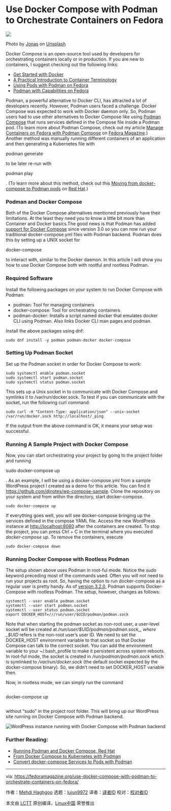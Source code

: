 [#]: subject: (Use Docker Compose with Podman to Orchestrate Containers on Fedora)
[#]: via: (https://fedoramagazine.org/use-docker-compose-with-podman-to-orchestrate-containers-on-fedora/)
[#]: author: (Mehdi Haghgoo https://fedoramagazine.org/author/powergame/)
[#]: collector: (lujun9972)
[#]: translator: ( )
[#]: reviewer: ( )
[#]: publisher: ( )
[#]: url: ( )

Use Docker Compose with Podman to Orchestrate Containers on Fedora
======

![][1]

Photo by [Jonas][2] on [Unsplash][3]

Docker Compose is an open-source tool used by developers for orchestrating containers locally or in production. If you are new to containers, I suggest checking out the following links:

  * [Get Started with Docker][4]
  * [A Practical Introduction to Container Terminology][5]
  * [Using Pods with Podman on Fedora][6]
  * [Podman with Capabilities on Fedora][7]



Podman, a powerful alternative to Docker CLI, has attracted a lot of developers recently. However, Podman users faced a challenge. Docker Compose was expected to work with Docker daemon only. So, Podman users had to use other alternatives to Docker Compose like using [Podman Compose][8] that runs services defined in the Compose file inside a Podman pod. (To learn more about Podman Compose, check out my article [Manage Containers on Fedora with Podman Compose][9] on [Fedora Magazine][10].) Another method was manually running different containers of an application and then generating a Kubernetes file with

podman generate

to be later re-run with

podman play

. (To learn more about this method, check out this [Moving from docker-compose to Podman pods][11] on [Red Hat][12].)

### Podman and Docker Compose

Both of the Docker Compose alternatives mentioned previously have their limitations. At the least they need you to know a little bit more than Container and Docker basics.The good news is that Podman has added [support for Docker Compose][13] since version 3.0 so you can now run your traditional docker-compose.yml files with Podman backend. Podman does this by setting up a UNIX socket for

docker-compose

to interact with, similar to the Docker daemon. In this article I will show you how to use Docker Compose both with rootful and rootless Podman.

### Required Software

Install the following packages on your system to run Docker Compose with Podman:

  * podman: Tool for managing containers
  * docker-compose: Tool for orchestrating containers
  * podman-docker: Installs a script named docker that emulates docker CLI using Podman. Also links Docker CLI man pages and podman.



Install the above packages using dnf:

```
sudo dnf install -y podman podman-docker docker-compose
```

### Setting Up Podman Socket

Set up the Podman socket in order for Docker Compose to work:

```
sudo systemctl enable podman.socket
sudo systemctl start podman.socket
sudo systemctl status podman.socket
```

This sets up a Unix socket in to communicate with Docker Compose and symlinks it to /var/run/docker.sock. To test if you can communicate with the socket, run the following curl command:

```
sudo curl -H "Content-Type: application/json" --unix-socket /var/run/docker.sock http://localhost/_ping
```

If the output from the above command is OK, it means your setup was successful.

### Running A Sample Project with Docker Compose

Now, you can start orchestrating your project by going to the project folder and running

sudo docker-compose up

. As an example, I will be using a docker-compose.yml from a sample WordPress project I created as a demo for this article. You can find it <https://github.com/djnotes/wp-compose-sample>. Clone the repository on your system and from within the directory, start docker-compose.

```
sudo docker-compose up
```

If everything goes well, you will see docker-compose bringing up the services defined in the compose YAML file. Access the new WordPress instance at <http://localhost:8080> after the containers are created. To stop the project, you can press Ctrl + C in the terminal where you executed _docker-compose up_. To remove the containers, execute

```
sudo docker-compose down
```

### Running Docker Compose with Rootless Podman

The setup shown above uses Podman in root-ful mode. Notice the _sudo_ keyword preceding most of the commands used. Often you will not need to run your projects as root. So, having the option to run docker-compose as a regular user is pretty handy. As of [version 3.2.0][14], Podman supports Docker-Compose with rootless Podman. The setup, however, changes as follows:

```
systemctl --user enable podman.socket
systemctl --user start podman.socket
systemctl --user status podman.socket
export DOCKER_HOST=///run/user/$UID/podman/podman.sock
```

Note that when starting the podman socket as non-root user, a user-level socket will be created at _/run/user/$UID/podman/podman.sock_, where _$UID_ refers is the non-root user’s user ID. We need to set the DOCKER_HOST environment variable to that socket so that Docker Compose can talk to the correct socket. You can add the environment variable to your ~/.bash_profile to make it persistent across system reboots. In root-ful mode, the socket is created in _/run/podman/podman.sock_ which is symlinked to _/var/run/docker.sock_ (the default socket expected by the docker-compose binary). So, we didn’t need to set DOCKER_HOST variable then.

Now, in rootless mode, we can simply run the command
```

```

docker-compose up
```

```

without “sudo” in the project root folder. This will bring up our WordPress site running on Docker Compose with Podman backend.

![WordPress instance running with Docker Compose with Podman backend][15]

### Further Reading:

  * [][13][][16][Running Podman and Docker Compose, Red Hat][13]
  * [From Docker Compose to Kubernetes with Podman][17]
  * [Convert docker-compose Services to Pods with Podman][18]



--------------------------------------------------------------------------------

via: https://fedoramagazine.org/use-docker-compose-with-podman-to-orchestrate-containers-on-fedora/

作者：[Mehdi Haghgoo][a]
选题：[lujun9972][b]
译者：[译者ID](https://github.com/译者ID)
校对：[校对者ID](https://github.com/校对者ID)

本文由 [LCTT](https://github.com/LCTT/TranslateProject) 原创编译，[Linux中国](https://linux.cn/) 荣誉推出

[a]: https://fedoramagazine.org/author/powergame/
[b]: https://github.com/lujun9972
[1]: https://fedoramagazine.org/wp-content/uploads/2021/07/docker-compose-w-podman-816x345.jpg
[2]: https://unsplash.com/@jonason_b?utm_source=unsplash&utm_medium=referral&utm_content=creditCopyText
[3]: https://unsplash.com/s/photos/docker-container?utm_source=unsplash&utm_medium=referral&utm_content=creditCopyText
[4]: https://docs.docker.com/get-started
[5]: https://developers.redhat.com/blog/2018/02/22/container-terminology-practical-introduction
[6]: https://fedoramagazine.org/podman-pods-fedora-containers/
[7]: https://fedoramagazine.org/podman-with-capabilities-on-fedora/
[8]: http://github.com/containers/podman-compose
[9]: https://fedoramagazine.org/manage-containers-with-podman-compose/
[10]: https://fedoramagazine.org
[11]: https://www.redhat.com/sysadmin/compose-podman-pods
[12]: https://redhat.com
[13]: https://www.redhat.com/sysadmin/podman-docker-compose
[14]: https://github.com/containers/podman/releases/tag/v3.2.0
[15]: https://fedoramagazine.org/wp-content/uploads/2021/06/Screenshot-from-2021-06-25-06-48-39.png
[16]: tmp.aS1aBdvvVH
[17]: https://www.redhat.com/sysadmin/compose-kubernetes-podman
[18]: https://balagetech.com/convert-docker-compose-services-to-pods/
